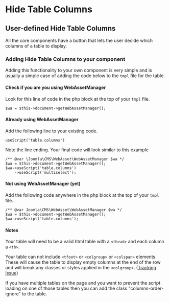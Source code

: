 Hide Table Columns
==================

## User-defined Hide Table Columns
All the core components have a button that lets the user decide which columns of a table to display.

### Adding Hide Table Columns to your component
Adding this functionality to your own component is very simple and is usually a simple case of adding the code below to the `tmpl` file for the table.

#### Check if you are you using WebAssetManager
Look for this line of code in the php block at the top of your `tmpl` file.
```
$wa = $this->document->getWebAssetManager();
```

#### Already using WebAssetManager
Add the following line to your existing code.

```
useScript('table.columns')
```

Note the line ending. Your final code will look similar to this example

```
/** @var \Joomla\CMS\WebAsset\WebAssetManager $wa */
$wa = $this->document->getWebAssetManager();
$wa->useScript('table.columns')
    ->useScript('multiselect');
```

#### Not using WebAssetManager (yet)
Add the following code anywhere in the php block at the top of your `tmpl` file.

```
/** @var Joomla\CMS\WebAsset\WebAssetManager $wa */
$wa = $this->document->getWebAssetManager();
$wa->useScript('table.columns');
```

#### Notes
Your table will need to be a valid html table with a `<thead>` and each column a `<th>`.

Your table can not include `<tfoot>` or `<colgroup>` or `<colspan>` elements. These will cause the table to display empty columns at the end of the row and will break any classes or styles applied in the `<colgroup>`. ([Tracking Issue](https://github.com/joomla/joomla-cms/issues/43564))

If you have multiple tables on the page and you want to prevent the script loading on one of those tables then you can add the class "columns-order-ignore" to the table.


